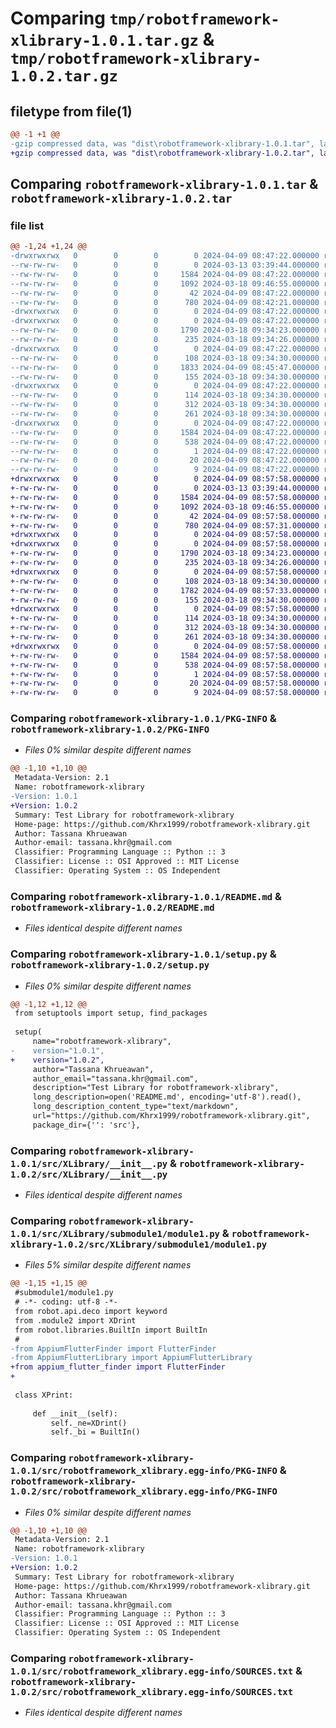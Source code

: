 # Comparing `tmp/robotframework-xlibrary-1.0.1.tar.gz` & `tmp/robotframework-xlibrary-1.0.2.tar.gz`

## filetype from file(1)

```diff
@@ -1 +1 @@
-gzip compressed data, was "dist\robotframework-xlibrary-1.0.1.tar", last modified: Tue Apr  9 08:47:22 2024, max compression
+gzip compressed data, was "dist\robotframework-xlibrary-1.0.2.tar", last modified: Tue Apr  9 08:57:58 2024, max compression
```

## Comparing `robotframework-xlibrary-1.0.1.tar` & `robotframework-xlibrary-1.0.2.tar`

### file list

```diff
@@ -1,24 +1,24 @@
-drwxrwxrwx   0        0        0        0 2024-04-09 08:47:22.000000 robotframework-xlibrary-1.0.1/
--rw-rw-rw-   0        0        0        0 2024-03-13 03:39:44.000000 robotframework-xlibrary-1.0.1/LICENSE
--rw-rw-rw-   0        0        0     1584 2024-04-09 08:47:22.000000 robotframework-xlibrary-1.0.1/PKG-INFO
--rw-rw-rw-   0        0        0     1092 2024-03-18 09:46:55.000000 robotframework-xlibrary-1.0.1/README.md
--rw-rw-rw-   0        0        0       42 2024-04-09 08:47:22.000000 robotframework-xlibrary-1.0.1/setup.cfg
--rw-rw-rw-   0        0        0      780 2024-04-09 08:42:21.000000 robotframework-xlibrary-1.0.1/setup.py
-drwxrwxrwx   0        0        0        0 2024-04-09 08:47:22.000000 robotframework-xlibrary-1.0.1/src/
-drwxrwxrwx   0        0        0        0 2024-04-09 08:47:22.000000 robotframework-xlibrary-1.0.1/src/XLibrary/
--rw-rw-rw-   0        0        0     1790 2024-03-18 09:34:23.000000 robotframework-xlibrary-1.0.1/src/XLibrary/__init__.py
--rw-rw-rw-   0        0        0      235 2024-03-18 09:34:26.000000 robotframework-xlibrary-1.0.1/src/XLibrary/main.py
-drwxrwxrwx   0        0        0        0 2024-04-09 08:47:22.000000 robotframework-xlibrary-1.0.1/src/XLibrary/submodule1/
--rw-rw-rw-   0        0        0      108 2024-03-18 09:34:30.000000 robotframework-xlibrary-1.0.1/src/XLibrary/submodule1/__init__.py
--rw-rw-rw-   0        0        0     1833 2024-04-09 08:45:47.000000 robotframework-xlibrary-1.0.1/src/XLibrary/submodule1/module1.py
--rw-rw-rw-   0        0        0      155 2024-03-18 09:34:30.000000 robotframework-xlibrary-1.0.1/src/XLibrary/submodule1/module2.py
-drwxrwxrwx   0        0        0        0 2024-04-09 08:47:22.000000 robotframework-xlibrary-1.0.1/src/XLibrary/submodule2/
--rw-rw-rw-   0        0        0      114 2024-03-18 09:34:30.000000 robotframework-xlibrary-1.0.1/src/XLibrary/submodule2/__init__.py
--rw-rw-rw-   0        0        0      312 2024-03-18 09:34:30.000000 robotframework-xlibrary-1.0.1/src/XLibrary/submodule2/module1.py
--rw-rw-rw-   0        0        0      261 2024-03-18 09:34:30.000000 robotframework-xlibrary-1.0.1/src/XLibrary/submodule2/module2.py
-drwxrwxrwx   0        0        0        0 2024-04-09 08:47:22.000000 robotframework-xlibrary-1.0.1/src/robotframework_xlibrary.egg-info/
--rw-rw-rw-   0        0        0     1584 2024-04-09 08:47:22.000000 robotframework-xlibrary-1.0.1/src/robotframework_xlibrary.egg-info/PKG-INFO
--rw-rw-rw-   0        0        0      538 2024-04-09 08:47:22.000000 robotframework-xlibrary-1.0.1/src/robotframework_xlibrary.egg-info/SOURCES.txt
--rw-rw-rw-   0        0        0        1 2024-04-09 08:47:22.000000 robotframework-xlibrary-1.0.1/src/robotframework_xlibrary.egg-info/dependency_links.txt
--rw-rw-rw-   0        0        0       20 2024-04-09 08:47:22.000000 robotframework-xlibrary-1.0.1/src/robotframework_xlibrary.egg-info/requires.txt
--rw-rw-rw-   0        0        0        9 2024-04-09 08:47:22.000000 robotframework-xlibrary-1.0.1/src/robotframework_xlibrary.egg-info/top_level.txt
+drwxrwxrwx   0        0        0        0 2024-04-09 08:57:58.000000 robotframework-xlibrary-1.0.2/
+-rw-rw-rw-   0        0        0        0 2024-03-13 03:39:44.000000 robotframework-xlibrary-1.0.2/LICENSE
+-rw-rw-rw-   0        0        0     1584 2024-04-09 08:57:58.000000 robotframework-xlibrary-1.0.2/PKG-INFO
+-rw-rw-rw-   0        0        0     1092 2024-03-18 09:46:55.000000 robotframework-xlibrary-1.0.2/README.md
+-rw-rw-rw-   0        0        0       42 2024-04-09 08:57:58.000000 robotframework-xlibrary-1.0.2/setup.cfg
+-rw-rw-rw-   0        0        0      780 2024-04-09 08:57:31.000000 robotframework-xlibrary-1.0.2/setup.py
+drwxrwxrwx   0        0        0        0 2024-04-09 08:57:58.000000 robotframework-xlibrary-1.0.2/src/
+drwxrwxrwx   0        0        0        0 2024-04-09 08:57:58.000000 robotframework-xlibrary-1.0.2/src/XLibrary/
+-rw-rw-rw-   0        0        0     1790 2024-03-18 09:34:23.000000 robotframework-xlibrary-1.0.2/src/XLibrary/__init__.py
+-rw-rw-rw-   0        0        0      235 2024-03-18 09:34:26.000000 robotframework-xlibrary-1.0.2/src/XLibrary/main.py
+drwxrwxrwx   0        0        0        0 2024-04-09 08:57:58.000000 robotframework-xlibrary-1.0.2/src/XLibrary/submodule1/
+-rw-rw-rw-   0        0        0      108 2024-03-18 09:34:30.000000 robotframework-xlibrary-1.0.2/src/XLibrary/submodule1/__init__.py
+-rw-rw-rw-   0        0        0     1782 2024-04-09 08:57:33.000000 robotframework-xlibrary-1.0.2/src/XLibrary/submodule1/module1.py
+-rw-rw-rw-   0        0        0      155 2024-03-18 09:34:30.000000 robotframework-xlibrary-1.0.2/src/XLibrary/submodule1/module2.py
+drwxrwxrwx   0        0        0        0 2024-04-09 08:57:58.000000 robotframework-xlibrary-1.0.2/src/XLibrary/submodule2/
+-rw-rw-rw-   0        0        0      114 2024-03-18 09:34:30.000000 robotframework-xlibrary-1.0.2/src/XLibrary/submodule2/__init__.py
+-rw-rw-rw-   0        0        0      312 2024-03-18 09:34:30.000000 robotframework-xlibrary-1.0.2/src/XLibrary/submodule2/module1.py
+-rw-rw-rw-   0        0        0      261 2024-03-18 09:34:30.000000 robotframework-xlibrary-1.0.2/src/XLibrary/submodule2/module2.py
+drwxrwxrwx   0        0        0        0 2024-04-09 08:57:58.000000 robotframework-xlibrary-1.0.2/src/robotframework_xlibrary.egg-info/
+-rw-rw-rw-   0        0        0     1584 2024-04-09 08:57:58.000000 robotframework-xlibrary-1.0.2/src/robotframework_xlibrary.egg-info/PKG-INFO
+-rw-rw-rw-   0        0        0      538 2024-04-09 08:57:58.000000 robotframework-xlibrary-1.0.2/src/robotframework_xlibrary.egg-info/SOURCES.txt
+-rw-rw-rw-   0        0        0        1 2024-04-09 08:57:58.000000 robotframework-xlibrary-1.0.2/src/robotframework_xlibrary.egg-info/dependency_links.txt
+-rw-rw-rw-   0        0        0       20 2024-04-09 08:57:58.000000 robotframework-xlibrary-1.0.2/src/robotframework_xlibrary.egg-info/requires.txt
+-rw-rw-rw-   0        0        0        9 2024-04-09 08:57:58.000000 robotframework-xlibrary-1.0.2/src/robotframework_xlibrary.egg-info/top_level.txt
```

### Comparing `robotframework-xlibrary-1.0.1/PKG-INFO` & `robotframework-xlibrary-1.0.2/PKG-INFO`

 * *Files 0% similar despite different names*

```diff
@@ -1,10 +1,10 @@
 Metadata-Version: 2.1
 Name: robotframework-xlibrary
-Version: 1.0.1
+Version: 1.0.2
 Summary: Test Library for robotframework-xlibrary
 Home-page: https://github.com/Khrx1999/robotframework-xlibrary.git
 Author: Tassana Khrueawan
 Author-email: tassana.khr@gmail.com
 Classifier: Programming Language :: Python :: 3
 Classifier: License :: OSI Approved :: MIT License
 Classifier: Operating System :: OS Independent
```

### Comparing `robotframework-xlibrary-1.0.1/README.md` & `robotframework-xlibrary-1.0.2/README.md`

 * *Files identical despite different names*

### Comparing `robotframework-xlibrary-1.0.1/setup.py` & `robotframework-xlibrary-1.0.2/setup.py`

 * *Files 0% similar despite different names*

```diff
@@ -1,12 +1,12 @@
 from setuptools import setup, find_packages
 
 setup(
     name="robotframework-xlibrary",
-    version="1.0.1",
+    version="1.0.2",
     author="Tassana Khrueawan",
     author_email="tassana.khr@gmail.com",
     description="Test Library for robotframework-xlibrary",
     long_description=open('README.md', encoding='utf-8').read(),
     long_description_content_type="text/markdown",
     url="https://github.com/Khrx1999/robotframework-xlibrary.git",
     package_dir={'': 'src'},
```

### Comparing `robotframework-xlibrary-1.0.1/src/XLibrary/__init__.py` & `robotframework-xlibrary-1.0.2/src/XLibrary/__init__.py`

 * *Files identical despite different names*

### Comparing `robotframework-xlibrary-1.0.1/src/XLibrary/submodule1/module1.py` & `robotframework-xlibrary-1.0.2/src/XLibrary/submodule1/module1.py`

 * *Files 5% similar despite different names*

```diff
@@ -1,15 +1,15 @@
 #submodule1/module1.py
 # -*- coding: utf-8 -*-
 from robot.api.deco import keyword
 from .module2 import XDrint
 from robot.libraries.BuiltIn import BuiltIn
 #
-from AppiumFlutterFinder import FlutterFinder
-from AppiumFlutterLibrary import AppiumFlutterLibrary
+from appium_flutter_finder import FlutterFinder
+
 
 class XPrint:
 
     def __init__(self):
         self._ne=XDrint()
         self._bi = BuiltIn()
```

### Comparing `robotframework-xlibrary-1.0.1/src/robotframework_xlibrary.egg-info/PKG-INFO` & `robotframework-xlibrary-1.0.2/src/robotframework_xlibrary.egg-info/PKG-INFO`

 * *Files 0% similar despite different names*

```diff
@@ -1,10 +1,10 @@
 Metadata-Version: 2.1
 Name: robotframework-xlibrary
-Version: 1.0.1
+Version: 1.0.2
 Summary: Test Library for robotframework-xlibrary
 Home-page: https://github.com/Khrx1999/robotframework-xlibrary.git
 Author: Tassana Khrueawan
 Author-email: tassana.khr@gmail.com
 Classifier: Programming Language :: Python :: 3
 Classifier: License :: OSI Approved :: MIT License
 Classifier: Operating System :: OS Independent
```

### Comparing `robotframework-xlibrary-1.0.1/src/robotframework_xlibrary.egg-info/SOURCES.txt` & `robotframework-xlibrary-1.0.2/src/robotframework_xlibrary.egg-info/SOURCES.txt`

 * *Files identical despite different names*

